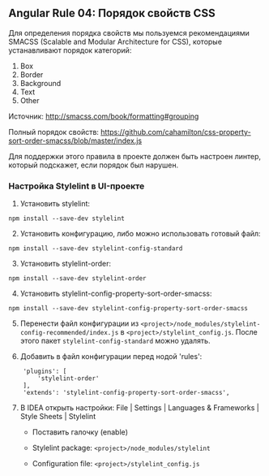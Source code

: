 ## Angular Rule 04: Порядок свойств CSS

Для определения порядка свойств мы пользуемся рекомендациями SMACSS (Scalable and Modular Architecture for CSS), которые устанавливают порядок категорий:
1. Box
2. Border
3. Background
4. Text
5. Other

Источник: http://smacss.com/book/formatting#grouping

Полный порядок свойств: https://github.com/cahamilton/css-property-sort-order-smacss/blob/master/index.js

Для поддержки этого правила в проекте должен быть настроен линтер, который подскажет, если порядок был нарушен.

### Настройка Stylelint в UI-проекте

1. Установить stylelint:
```
npm install --save-dev stylelint
```
2. Установить конфигурацию, либо можно использовать готовый файл:
```
npm install --save-dev stylelint-config-standard
```
3. Установить stylelint-order:
```
npm install --save-dev stylelint-order
```
4. Установить stylelint-config-property-sort-order-smacss:
```
npm install --save-dev stylelint-config-property-sort-order-smacss
```
5. Перенести файл конфигурации из `<project>/node_modules/stylelint-config-recommended/index.js` в `<project>/stylelint_config.js`. После этого пакет `stylelint-config-standard` можно удалять.

6. Добавить в файл конфигурации перед нодой 'rules':
```
	'plugins': [
		'stylelint-order'
	],
	'extends': 'stylelint-config-property-sort-order-smacss',
```
7. В IDEA открыть настройки: File | Settings | Languages & Frameworks | Style Sheets | Stylelint

    - Поставить галочку (enable)

    - Stylelint package:
    `<project>/node_modules/stylelint`

    - Configuration file:
    `<project>/stylelint_config.js`
